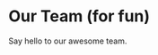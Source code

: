 <script setup>
import { VPTeamMembers } from 'vitepress/theme'

const members = [

      {
    avatar: 'https://avatars.githubusercontent.com/u/1905176?v=4',

    
    name: '花果山大圣 CEO & CAO',
    title: 'Responsible for thinking 、 bragging and say wocao',
    links: [
      { icon: 'github', link: 'https://github.com/shengxinjing' },
      { icon: 'twitter', link: 'https://twitter.com/shengxj1' }
    ]
  },
  {
    avatar: 'https://cdn.jsdelivr.net/gh/shengxinjing/static/chatgpt.png',

    
    name: 'CTO',
    title: `The top person responsible for technology within the company`,
    links: [
      { icon: 'twitter', link: 'https://twitter.com/shengxj1' }
    ]
  },
  // COO、CFO、CHO、CRO、CTO、CSO、CIO、CMO、CKO
{
    avatar: 'https://cdn.jsdelivr.net/gh/shengxinjing/static/chatgpt.png',

    
    name: 'CIO',
    title: `Mainly responsible for company's information policy, standards, and procedures`,
    links: [
      { icon: 'twitter', link: 'https://twitter.com/shengxj1' }
    ]
  },
{
    avatar: 'https://cdn.jsdelivr.net/gh/shengxinjing/static/chatgpt.png',

    
    name: 'CFO',
    title: `Financial Controller, who holds the financial information and cash resources of the business`,
    links: [
      { icon: 'twitter', link: 'https://twitter.com/shengxj1' }
    ]
  },{
    avatar: 'https://cdn.jsdelivr.net/gh/shengxinjing/static/chatgpt.png',

    
    name: 'COO',
    title: `Responsible for supervising and managing daily activities`,
    links: [
      { icon: 'twitter', link: 'https://twitter.com/shengxj1' }
    ]
  },{
    avatar: 'https://cdn.jsdelivr.net/gh/shengxinjing/static/chatgpt.png',

    
    name: 'CEEO',
    title: `Chief Everything Else Officer`,
    links: [
      { icon: 'twitter', link: 'https://twitter.com/shengxj1' }
    ]
  },
]
</script>

# Our Team (for fun)

Say hello to our awesome team. 

<VPTeamMembers size="small" :members="members" />